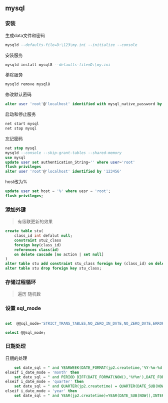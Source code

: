 ## mysql





### 安装

生成data文件和密码

```sql
mysqld --defaults-file=D:\123\my.ini --initialize --console
```



安装服务

```sql
mysqld install mysql8 --defaults-file=D:\my.ini
```

移除服务

```sql
mysqld remove mysql8
```

修改默认密码

 ```sql
alter user 'root'@'localhost' identified with mysql_native_password by '123456'
 ```



启动和停止服务

```sh
net start mysql
net stop mysql
```

忘记密码

```sql
net stop mysql
mysqld --console --skip-grant-tables --shared-memory
use mysql
update user set authentication_String='' where user='root'
flush privileges
alter user 'root'@'localhost' identified by '123456'
```



host改为%

```sql
update user set host = '%' where uesr = 'root';
flush privileges;
```



### 添加外键

> 有级联更新的效果



```sql
create table stu(
	class_id int defalut null;
    constraint stu2_class
    foreign key(class_id)
    references class(id)
    on delete cascade [no action | set null]
)
alter table stu add constraint stu_class foreign key (class_id) on delete cascade;
alter table stu drop foreign key stu_class;

```



### 存储过程循环

> 遍历  随机数

### 设置 sql_mode

```sql

set  @@sql_mode='STRICT_TRANS_TABLES,NO_ZERO_IN_DATE,NO_ZERO_DATE,ERROR_FOR_DIVISION_BY_ZERO,NO_ENGINE_SUBSTITUTION';

select @@sql_mode;
```







### 日期处理



日期的处理

```sql
	set date_sql = " and YEARWEEK(DATE_FORMAT(jp2.createtime,'%Y-%m-%d')) = YEARWEEK(NOW())-1 ";
elseif i_date_mode = 'month' then
	set date_sql = " and PERIOD_DIFF(DATE_FORMAT(NOW(),'%Y%m'),DATE_FORMAT(jp2.createtime,'%Y%m')) =1 ";
elseif i_date_mode = 'quarter' then
	set date_sql = " and QUARTER(jp2.createtime) = QUARTER(DATE_SUB(NOW(),INTERVAL 1 QUARTER)) ";
elseif i_date_mode = 'year' then
	set date_sql = " and YEAR(jp2.createtime)=YEAR(DATE_SUB(NOW(),INTERVAL 1 year)) ";
```